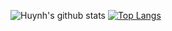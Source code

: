 ![Huynh's github stats](https://github-readme-stats.vercel.app/api?username=nhuthuynhphu&show_icons=true&theme=nightowl&count_private=true)
[![Top Langs](https://github-readme-stats.vercel.app/api/top-langs/?username=nhuthuynhphu&theme=nightowl&hide=hack,shell,html,css&langs_count=10&count_private=true)](https://github.com/nhuthuynhphu)
